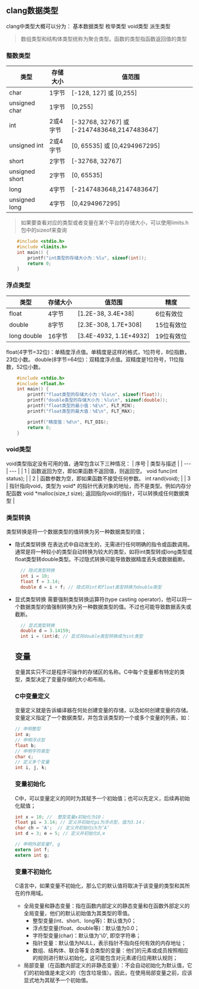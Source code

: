 ## clang数据类型

clang中类型大概可以分为：
基本数据类型
枚举类型
void类型
派生类型
> 数组类型和结构体类型统称为聚合类型。函数的类型指函数返回值的类型

### 整数类型

| 类型 | 存储大小 | 值范围 |
| --- | --- | --- |
| char | 1字节 | [-128, 127] 或 [0,255] |
| unsigned char | 1字节 | [0,255] |
| int | 2或4字节 | [-32768, 32767] 或 [-2147483648,2147483647] |
| unsigned int | 2或4字节 | [0, 65535] 或 [0,4294967295] |
| short | 2字节 | [-32768, 32767] |
| unsigned short | 2字节 | [0, 65535] |
| long | 4字节 | [-2147483648,2147483647] |
| unsigned long | 4字节 | [0,4294967295] |

> 如果要查看对应的类型或者变量在某个平台的存储大小，可以使用limits.h包中的sizeof来查询
```c
    #include <stdio.h>
    #include <limits.h>
    int main() {
        printf("int类型的存储大小为：%lu", sizeof(int));
        return 0;
    }
```

### 浮点类型

| 类型 | 存储大小 | 值范围 | 精度 |
| --- | --- | --- | --- |
| float | 4字节 | [1.2E-38, 3.4E+38] | 6位有效位 | 
| double | 8字节 | [2.3E-308, 1.7E+308] | 15位有效位 | 
| long double | 16字节 | [3.4E-4932, 1.1E+4932] | 19位有效位 | 

float(4字节=32位)：单精度浮点值。单精度是这样的格式，1位符号，8位指数，23位小数。
double(8字节=64位)：双精度浮点值。双精度是1位符号，11位指数，52位小数。
```c
    #include <stdio.h>
    #include <float.h>
    int main() {
        printf("float类型的存储大小为：%lu\n", sizeof(float));
        printf("double类型的存储大小为：%lu\n", sizeof(double));
        printf("float类型的最小值：%E\n", FLT_MIN);
        printf("float类型的最大值：%E\n", FLT_MAX);

        printf("精度值：%d\n", FLT_DIG);
        return 0;
    }
```

### void类型
void类型指定没有可用的值，通常包含以下三种情况：
| 序号 | 类型与描述 | 
| --- | --- |
| 1 | 函数返回为空，即如果函数不返回值，则返回空。 void func(int status); | 
| 2 | 函数参数为空，即如果函数不接受任何参数。 int rand(void); | 
| 3 | 指针指向void，类型为 void* 的指针代表对象的地址，而不是类型。例如内存分配函数 void *malloc(size_t size); 返回指向void的指针，可以转换成任何数据类型 | 

### 类型转换
类型转换是将一个数据类型的值转换为另一种数据类型的值；
* 隐式类型转换
  在表达式中自动发生的，无需进行任何明确的指令或函数调用。通常是将一种较小的类型自动转换为较大的类型，如将int类型转成long类型或float类型转double类型。不过隐式转换可能导致数据精度丢失或数据截断。
  ```c
    // 隐式类型转换
    int i = 10;
    float f = 3.14;
    double d = i + f; // 隐式将int和float类型转换为double类型
  ```
* 显式类型转换
  需要强制类型转换运算符(type casting operator)，他可以将一个数据类型的值强制转换为另一种数据类型的值。不过也可能导致数据丢失或截断。
  ```c
    // 显式类型转换
    double d = 3.14159;
    int i = (int)d; // 显式将double类型转换成为int类型
  ```

  ## 变量
  变量其实只不过是程序可操作的存储区的名称。C中每个变量都有特定的类型，类型决定了变量存储的大小和布局。
  
  ### C中变量定义
  变量定义就是告诉编译器在何处创建变量的存储，以及如何创建变量的存储。变量定义指定了一个数据类型，并包含该类型的一个或多个变量的列表，如：
  ```c
  // 申明整型
  int a;
  // 申明浮点型
  float b;
  // 申明字符类型
  char c;
  // 定义多个变量
  int i, j, k; 
  ```

  ### 变量初始化
  C中，可以变量定义的同时为其赋予一个初始值；也可以先定义，后续再初始化赋值；
  ```c
  int x = 10; //  整型变量x初始化为10；
  float pi = 3.14; // 定义并初始化pi为浮点型，值为3.14；
  char ch = 'A';  // 定义并初始化ch为‘A’
  int d = 3; e = 5; // 定义并初始化d,e

  // 申明外部变量f, g
  extern int f;
  extern int g; 
  ```

  ### 变量不初始化
  C语言中，如果变量不初始化，那么它的默认值将取决于该变量的类型和其所在的作用域。
  * 全局变量和静态变量：指在函数内部定义的静态变量和在函数外部定义的全局变量，他们的默认初始值为其类型的零值。
    * 整型变量(int、short、long等)：默认值为0；
    * 浮点型变量(float、double等)：默认值为0.0；
    * 字符型变量(char)：默认值为'\0', 即空字符串；
    * 指针变量：默认值为NULL，表示指针不指向任何有效的内存地址；
    * 数组、结构体、联合等复合类型的变量：他们的元素或成员按照相应的规则进行默认初始化，这可能包含对元素递归应用默认规则；
  * 局部变量（在函数内部定义的非静态变量）：不会自动初始化为默认值，它们的初始值是未定义的（包含垃圾值）。因此，在使用局部变量之前，应该显式地为其赋予一个初始值。